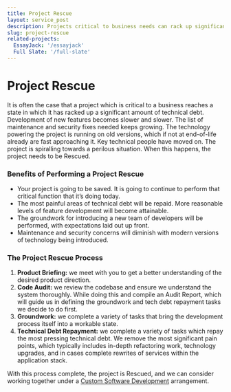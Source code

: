 ```yaml
---
title: Project Rescue
layout: service_post
description: Projects critical to business needs can rack up significant technical debt. Feature development slows. Maintenance and security fixes pile up. Versions of the technology powering the project have reached end-of-life. Key technical people have moved on. The project is spiralling towards a perilous end. When this happens, the project needs to be Rescued.
slug: project-rescue
related-projects:
  EssayJack: '/essayjack'
  Full Slate: '/full-slate'
---
```


# Project Rescue

It is often the case that a project which is critical to a business reaches a state in which it has racked up a significant amount of technical debt. Development of new features becomes slower and slower. The list of maintenance and security fixes needed keeps growing. The technology powering the project is running on old versions, which if not at end-of-life already are fast approaching it. Key technical people have moved on. The project is spiralling towards a perilous situation. When this happens, the project needs to be Rescued.

### Benefits of Performing a Project Rescue

* Your project is going to be saved. It is going to continue to perform that critical function that it’s doing today.
* The most painful areas of technical debt will be repaid. More reasonable levels of feature development will become attainable.
* The groundwork for introducing a new team of developers will be performed, with expectations laid out up front.
* Maintenance and security concerns will diminish with modern versions of technology being introduced.

### The Project Rescue Process

1. **Product Briefing:** we meet with you to get a better understanding of the desired product direction.
2. **Code Audit:** we review the codebase and ensure we understand the system thoroughly. While doing this and compile an Audit Report, which will guide us in defining the groundwork and tech debt repayment tasks we decide to do first.
3. **Groundwork:** we complete a variety of tasks that bring the development process itself into a workable state.
4. **Technical Debt Repayment:** we complete a variety of tasks which repay the most pressing technical debt. We remove the most significant pain points, which typically includes in-depth refactoring work, technology upgrades, and in cases complete rewrites of services within the application stack.

With this process complete, the project is Rescued, and we can consider working together under a [Custom Software Development](/services/custom-software-development/) arrangement.
